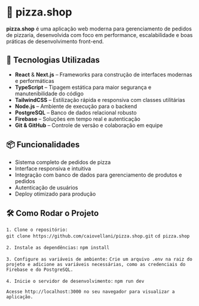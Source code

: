 # 🍕 pizza.shop

**pizza.shop** é uma aplicação web moderna para gerenciamento de pedidos de pizzaria, desenvolvida com foco em performance, escalabilidade e boas práticas de desenvolvimento front-end.

## 🚀 Tecnologias Utilizadas

- **React** & **Next.js** – Frameworks para construção de interfaces modernas e performáticas  
- **TypeScript** – Tipagem estática para maior segurança e manutenibilidade do código  
- **TailwindCSS** – Estilização rápida e responsiva com classes utilitárias  
- **Node.js** – Ambiente de execução para o backend  
- **PostgreSQL** – Banco de dados relacional robusto  
- **Firebase** – Soluções em tempo real e autenticação  
- **Git & GitHub** – Controle de versão e colaboração em equipe

## 📦 Funcionalidades

- Sistema completo de pedidos de pizza  
- Interface responsiva e intuitiva  
- Integração com banco de dados para gerenciamento de produtos e pedidos  
- Autenticação de usuários  
- Deploy otimizado para produção

## 🛠️ Como Rodar o Projeto

`1. Clone o repositório:`  
   ```git clone https://github.com/caiovellani/pizza.shop.git```
   ``cd pizza.shop``

`2.	Instale as dependências:`
    ```npm install```
  	
`3.	Configure as variáveis de ambiente:`
``Crie um arquivo .env na raiz do projeto e adicione as variáveis necessárias, como as credenciais do Firebase e do PostgreSQL.``

`4.	Inicie o servidor de desenvolvimento:`
    ```npm run dev```
  	
`Acesse http://localhost:3000 no seu navegador para visualizar a aplicação.`
